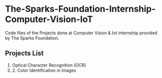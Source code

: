 # The-Sparks-Foundation-Internship-Computer-Vision-IoT
Code files of the Projects done at Computer Vision & Iot internship provided by The Sparks Foundation.

<h2> Projects List </h2>
<ol>
  <li> Optical Character Recognition (OCR) </li>
  <li> 2. Color Identification in Images </li>
